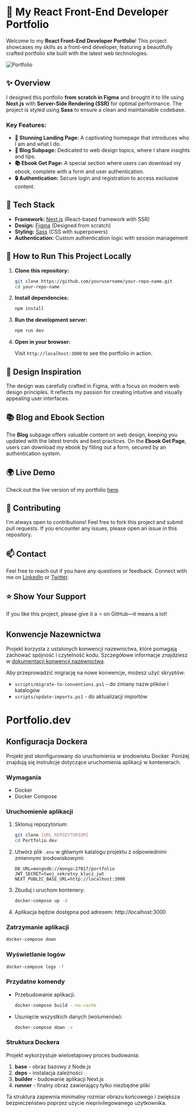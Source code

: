 # 🚀 My React Front-End Developer Portfolio

Welcome to my **React Front-End Developer Portfolio**! This project showcases my skills as a front-end developer, featuring a beautifully crafted portfolio site built with the latest web technologies.

![Portfolio](https://github.com/user-attachments/assets/34bd6439-d605-43dd-b2f7-e9b18ddfd56c)


## ✨ Overview

I designed this portfolio **from scratch in Figma** and brought it to life using **Next.js** with **Server-Side Rendering (SSR)** for optimal performance. The project is styled using **Sass** to ensure a clean and maintainable codebase. 

### Key Features:
- **🏡 Stunning Landing Page:** A captivating homepage that introduces who I am and what I do.
- **📝 Blog Subpage:** Dedicated to web design topics, where I share insights and tips.
- **📚 Ebook Get Page:** A special section where users can download my ebook, complete with a form and user authentication.
- **🔒 Authentication:** Secure login and registration to access exclusive content.

## 🔧 Tech Stack

- **Framework:** [Next.js](https://nextjs.org/) (React-based framework with SSR)
- **Design:** [Figma](https://figma.com) (Designed from scratch)
- **Styling:** [Sass](https://sass-lang.com/) (CSS with superpowers)
- **Authentication:** Custom authentication logic with session management

## 🚀 How to Run This Project Locally

1. **Clone this repository:**

   ```bash
   git clone https://github.com/yourusername/your-repo-name.git
   cd your-repo-name
   ```

2. **Install dependencies:**

   ```bash
   npm install
   ```

3. **Run the development server:**

   ```bash
   npm run dev
   ```

4. **Open in your browser:**

   Visit `http://localhost:3000` to see the portfolio in action.

## 🎨 Design Inspiration

The design was carefully crafted in Figma, with a focus on modern web design principles. It reflects my passion for creating intuitive and visually appealing user interfaces.

## 📚 Blog and Ebook Section

The **Blog** subpage offers valuable content on web design, keeping you updated with the latest trends and best practices. On the **Ebook Get Page**, users can download my ebook by filling out a form, secured by an authentication system.

## 🌍 Live Demo

Check out the live version of my portfolio [here](your-live-demo-url).

## 🤝 Contributing

I'm always open to contributions! Feel free to fork this project and submit pull requests. If you encounter any issues, please open an issue in this repository.

## 📫 Contact

Feel free to reach out if you have any questions or feedback. Connect with me on [LinkedIn](your-linkedin-url) or [Twitter](your-twitter-url).

## ⭐️ Show Your Support

If you like this project, please give it a ⭐️ on GitHub—it means a lot!

## Konwencje Nazewnictwa

Projekt korzysta z ustalonych konwencji nazewnictwa, które pomagają zachować spójność i czytelność kodu. Szczegółowe informacje znajdziesz w [dokumentacji konwencji nazewnictwa](docs/NAMING_CONVENTIONS.md).

Aby przeprowadzić migrację na nowe konwencje, możesz użyć skryptów:
- `scripts/migrate-to-conventions.ps1` - do zmiany nazw plików i katalogów
- `scripts/update-imports.ps1` - do aktualizacji importów

# Portfolio.dev

## Konfiguracja Dockera

Projekt jest skonfigurowany do uruchomienia w środowisku Docker. Poniżej znajdują się instrukcje dotyczące uruchomienia aplikacji w kontenerach.

### Wymagania

- Docker
- Docker Compose

### Uruchomienie aplikacji

1. Sklonuj repozytorium:
   ```bash
   git clone [URL_REPOZYTORIUM]
   cd Portfolio.dev
   ```

2. Utwórz plik `.env` w głównym katalogu projektu z odpowiednimi zmiennymi środowiskowymi:
   ```
   DB_URL=mongodb://mongo:27017/portfolio
   JWT_SECRET=twoj_sekretny_klucz_jwt
   NEXT_PUBLIC_BASE_URL=http://localhost:3000
   ```

3. Zbuduj i uruchom kontenery:
   ```bash
   docker-compose up -d
   ```

4. Aplikacja będzie dostępna pod adresem: http://localhost:3000

### Zatrzymanie aplikacji

```bash
docker-compose down
```

### Wyświetlanie logów

```bash
docker-compose logs -f
```

### Przydatne komendy

- Przebudowanie aplikacji:
  ```bash
  docker-compose build --no-cache
  ```

- Usunięcie wszystkich danych (wolumenów):
  ```bash
  docker-compose down -v
  ```

### Struktura Dockera

Projekt wykorzystuje wieloetapowy proces budowania:

1. **base** - obraz bazowy z Node.js
2. **deps** - instalacja zależności
3. **builder** - budowanie aplikacji Next.js
4. **runner** - finalny obraz zawierający tylko niezbędne pliki

Ta struktura zapewnia minimalny rozmiar obrazu końcowego i zwiększa bezpieczeństwo poprzez użycie nieprivilegowanego użytkownika.
